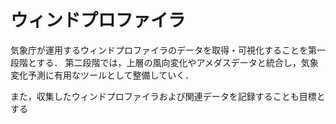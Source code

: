 # ウィンドプロファイラ

気象庁が運用するウィンドプロファイラのデータを取得・可視化することを第一段階とする．
第二段階では，上層の風向変化やアメダスデータと統合し，気象変化予測に有用なツールとして整備していく．

また，収集したウィンドプロファイラおよび関連データを記録することも目標とする
